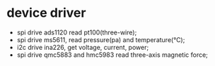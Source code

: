 # device driver
- spi drive ads1120 read pt100(three-wire);
- spi drive ms5611, read pressure(pa) and temperature(℃);
- i2c drive ina226, get voltage, current, power;
- spi drive qmc5883 and hmc5983 read three-axis magnetic force;
